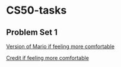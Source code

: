 # CS50-tasks

## Problem Set 1
[Version of Mario if feeling more comfortable](credit.c)

[Credit if feeling more comfortable](mario.c)
